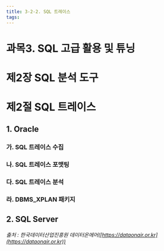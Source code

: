 ```yaml
---
title: 3-2-2. SQL 트레이스
tags: 
---
```


# 과목3. SQL 고급 활용 및 튜닝
# 제2장 SQL 분석 도구
# 제2절 SQL 트레이스

## 1. Oracle

### 가. SQL 트레이스 수집

### 나. SQL 트레이스 포맷팅

### 다. SQL 트레이스 분석

### 라. DBMS_XPLAN 패키지

## 2. SQL Server



###### 출처 : 한국데이터산업진흥원 데이터온에어([https://dataonair.or.kr](https://dataonair.or.kr))